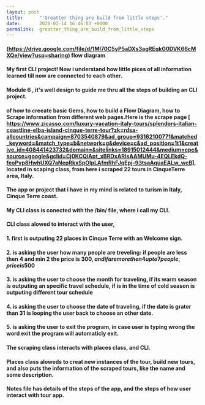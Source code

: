 ```yaml
---
layout: post
title:      "'Greatter thing are build from little steps'."
date:       2020-02-14 16:46:03 +0000
permalink:  greatter_thing_are_build_from_little_steps
---
```




#### (https://drive.google.com/file/d/1MI70C5yP5aDXs3agREqkG0DVK66cMXQe/view?usp=sharing) flow diagram

#### My first CLI project!  Now i understand how little pices of all information learned till now are connected to each other.
#### Module 6 , it's well design to guide me thru all the steps of building an CLI project.
#### of how to creeate basic Gems, how to build a Flow Diagram, how to Scrape information from different web pages.Here is the  scrape page [ https://www.zicasso.com/luxury-vacation-italy-tours/splendors-italian-coastline-elba-island-cinque-terre-tour?zk=rdsa-allcountries&campaign=8703540879&ad_group=93162100771&matched_keyword=&match_type=b&network=g&device=c&ad_position=1t1&creative_id=408441423732&domain=&sitelinks=18915012444&medium=cpc&source=google&gclid=Cj0KCQiApt_xBRDxARIsAAMUMu-4EQLEkdQ-feoPvp8HwhUXQ7aNepRkxSpOlpLAfmRhFJqEpj-93tsaAquaEALw_wcB], located in scaping class, from here i scraped 22 tours in CinqueTerre area, Italy. 
#### 
#### 
#### The app or project that i have in my mind is related to turism in Italy, Cinque Terre coast.
#### My CLI class is conected with the /bin/ file, where i call my CLI.
#### CLI class  alowed to interact with the user,
#### 1. first is outputing 22 places in Cinque Terre with an Welcome sign.
#### 2. is asking the user how many people are treveling: if people are less then 4 and min 2 the price is 300$, and if are more then 4 up to 7 people, price is 500$
#### 3. is asking the user to choose the month for traveling, if its warm season is outputing an specific travel schedule, if is in the time of cold season is outputing different tour schedule
#### 4. is asking the user to choose the date of traveling, if the date is grater than 31 is looping the user back to choose an other date. 
#### 5. is asking the user to exit the program, in case user is typing wrong the word exit the program will automaticly exit.
#### 
#### The scraping class interacts with places class, and CLI. 
#### Places class aloweds to creat new instances of the tour, build new tours, and also puts the information of the scraped tours, like the name and some description.  
#### Notes file has details of the steps of the app, and the steps of how user interact with tour app.
#### 
#### 
#### 
#### 
#### 
